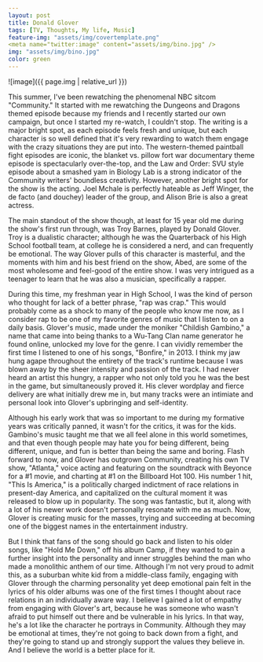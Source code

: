 ```yaml
---
layout: post
title: Donald Glover
tags: [TV, Thoughts, My life, Music]
feature-img: "assets/img/covertemplate.png"
<meta name="twitter:image" content="assets/img/bino.jpg" />
img: "assets/img/bino.jpg"
color: green
---
```


![image]({{ page.img | relative_url }})

This summer, I've been rewatching the phenomenal NBC sitcom "Community." It started with me rewatching the Dungeons and Dragons themed episode because my friends and I recently started our own campaign, but once I started my re-watch, I couldn't stop. The writing is a major bright spot, as each episode feels fresh and unique, but each character is so well defined that it's very rewarding to watch them engage with the crazy situations they are put into. The western-themed paintball fight episodes are iconic, the blanket vs. pillow fort war documentary theme episode is spectacularly over-the-top, and the Law and Order: SVU style episode about a smashed yam in Biology Lab is a strong indicator of the Community writers' boundless creativity. However, another bright spot for the show is the acting. Joel Mchale is perfectly hateable as Jeff Winger, the de facto (and douchey) leader of the group, and Alison Brie is also a great actress. 

The main standout of the show though, at least for 15 year old me during the show's first run through, was Troy Barnes, played by Donald Glover. Troy is a dualistic character; although he was the Quarterback of his High School football team, at college he is considered a nerd, and can frequently be emotional. The way Glover pulls of this character is masterful, and the moments with him and his best friend on the show, Abed, are some of the most wholesome and feel-good of the entire show. I was very intrigued as a teenager to learn that he was also a musician, specifically a rapper. 

During this time, my freshman year in High School, I was the kind of person who thought for lack of a better phrase, "rap was crap." This would probably come as a shock to many of the people who know me now, as I consider rap to be one of my favorite genres of music that I listen to on a daily basis. Glover's music, made under the moniker "Childish Gambino," a name that came into being thanks to a Wu-Tang Clan name generator he found online, unlocked my love for the genre. I can vividly remember the first time I listened to one of his songs, "Bonfire," in 2013. I think my jaw hung agape throughout the entirety of the track's runtime because I was blown away by the sheer intensity and passion of the track. I had never heard an artist this hungry, a rapper who not only told you he was the best in the game, but simultaneously proved it. His clever wordplay and fierce delivery are what initially drew me in, but many tracks were an intimiate and personal look into Glover's upbringing and self-identity. 

Although his early work that was so important to me during my formative years was critically panned, it wasn't for the critics, it was for the kids. Gambino's music taught me that we all feel alone in this world sometimes, and that even though people may hate you for being different, being different, unique, and fun is better than being the same and boring. Flash forward to now, and Glover has outgrown Community, creating his own TV show, "Atlanta," voice acting and featuring on the soundtrack with Beyonce for a #1 movie, and charting at #1 on the Billboard Hot 100. His number 1 hit, "This Is America," is a  politically charged indictment of race relations in present-day America, and capitalized on the cultural moment it was released to blow up in popularity. The song was fantastic, but it, along with a lot of his newer work doesn't personally resonate with me as much. Now, Glover is creating music for the masses, trying and succeeding at becoming one of the biggest names in the entertainment industry. 

But I think that fans of the song should go back and listen to his older songs, like "Hold Me Down," off his album Camp, if they wanted to gain a further insight into the personality and inner struggles behind the man who made a monolithic anthem of our time. Although I'm not very proud to admit this, as a suburban white kid from a middle-class family, engaging with Glover through the charming personality yet deep emotional pain felt in the lyrics of his older albums was one of the first times I thought about race relations in an individually aware way. I believe I gained a lot of empathy from engaging with Glover's art, because he was someone who wasn't afraid to put himself out there and be vulnerable in his lyrics. In that way, he's a lot like the character he portrays in Community. Although they may be emotional at times, they're not going to back down from a fight, and they're going to stand up and strongly support the values they believe in. And I believe the world is a better place for it.
